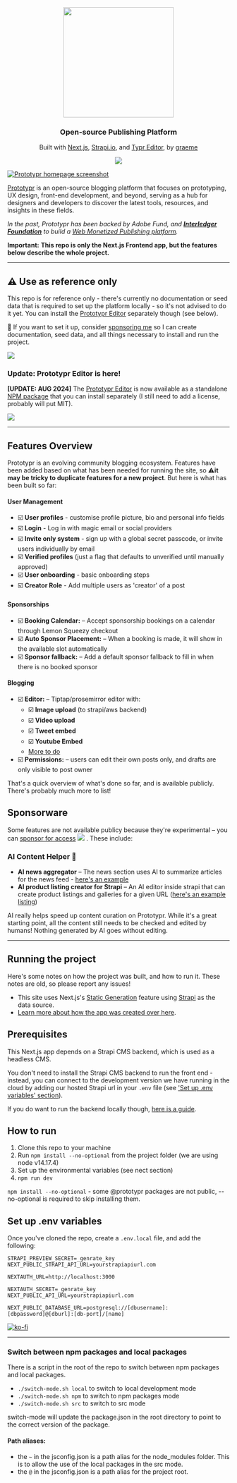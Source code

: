 <div align="center">
  <a href="https://prototypr.io">
<img style="width:250px" src="https://prototypr.io/static/images/prototypr_logo.svg"/>
  </a>
<h3>Open-source Publishing Platform</h3>
<p>Built with <a href="https://github.com/Prototypr/prototypr-frontend/wiki/Building-the-Prototypr-Website">Next.js</a>, <a href="https://github.com/Prototypr/prototypr-frontend/wiki/Prototypr-Backend-CMS-(Strapi.io)">Strapi.io</a>, and <a href="https://github.com/prototypr/typr">Typr Editor</a>, by <a href="https://github.com/GraemeFulton">graeme</a>
  </p>
  <p>
<a href="https://github.com/sponsors/prototypr"><img src="https://img.shields.io/static/v1?label=Sponsor&message=%E2%9D%A4&logo=GitHub&color=%23fe8e86"/>
  </p>
</div>
 
  
![Prototypr homepage screenshot](https://github.com/Prototypr/prototypr-frontend/assets/4354786/a13850b9-7b43-4333-a76b-acd3715c7b42)

[Prototypr](https://prototypr.io) is an open-source blogging platform that focuses on prototyping, UX design, front-end development, and beyond, serving as a hub for designers and developers to discover the latest tools, resources, and insights in these fields. 


_In the past, Prototypr has been backed by Adobe Fund, and [**Interledger Foundation**](https://interledger.org/) to build a [Web Monetized Publishing platform](https://open.prototypr.io/)._

**Important:**
**This repo is only the Next.js Frontend app, but the features below describe the whole project.**

---

## ⚠️ Use as reference only 

This repo is for reference only - there's currently no documentation or seed data that is required to set up the platform locally - so it's not advised to do it yet. You can install the [Prototypr Editor](https://github.com/Prototypr/typr) separately though (see below). 

💓 If you want to set it up, consider [sponsoring me](https://github.com/sponsors/prototypr) so I can create documentation, seed data, and all things necessary to install and run the project.

[![](https://img.shields.io/static/v1?label=Sponsor&message=%E2%9D%A4&logo=GitHub&color=%23fe8e86)](https://github.com/sponsors/prototypr)


### Update: Prototypr Editor is here!
**[UPDATE: AUG 2024]** The [Prototypr Editor](https://github.com/Prototypr/typr) is now available as a standalone [NPM package](https://www.npmjs.com/package/tiptypr) that you can install separately (I still need to add a license, probably will put MIT).

<a href="https://github.com/Prototypr/typr"><img src="https://prototypr-media.sfo2.digitaloceanspaces.com/strapi/af968e21ccb808a0a57c4a7827a44237.png"/></a>


---

## Features Overview

Prototypr is an evolving community blogging ecosystem. Features have been added based on what has been needed for running the site, so ⚠️**it may be tricky to duplicate features for a new project**. But here is what has been built so far:

#### User Management
- ☑️ **User profiles** - customise profile picture, bio and personal info fields
- ☑️ **Login** - Log in with magic email or social providers
- ☑️ **Invite only system** - sign up with a global secret passcode, or invite users individually by email
- ☑️ **Verified profiles** (just a flag that defaults to unverified until manually approved)
- ☑️ **User onboarding** - basic onboarding steps 
- ☑️ **Creator Role** - Add multiple users as 'creator' of a post

#### Sponsorships
- ☑️ **Booking Calendar:** – Accept sponsorship bookings on a calendar through Lemon Squeezy checkout
- ☑️ **Auto Sponsor Placement:** – When a booking is made, it will show in the available slot automatically
- ☑️ **Sponsor fallback:** – Add a default sponsor fallback to fill in when there is no booked sponsor

#### Blogging
- ☑️ **Editor:** – Tiptap/prosemirror editor with:
  - ☑️ **Image upload** (to strapi/aws backend)
  - ☑️ **Video upload**
  - ☑️ **Tweet embed**
  - ☑️ **Youtube Embed**
  - [More to do](https://github.com/orgs/Prototypr/projects/5)
- ☑️ **Permissions:** – users can edit their own posts only, and drafts are only visible to post owner

That's a quick overview of what's done so far, and is available publicly. There's probably much more to list!

## Sponsorware

Some features are not available publicy because they're experimental – you can [sponsor for access](https://github.com/sponsors/prototypr) [![](https://img.shields.io/static/v1?label=Sponsor&message=%E2%9D%A4&logo=GitHub&color=%23fe8e86)](https://github.com/sponsors/prototypr)
. These include:

### AI Content Helper 🤖

- **AI news aggregator** – The news section uses AI to summarize articles for the news feed - [here's an example](https://prototypr.io/news/linear-opiniated-software) 
- **AI product listing creator for Strapi** – An AI editor inside strapi that can create product listings and galleries for a given URL ([here's an example listing](https://prototypr.io/toolbox/cult-ui))

AI really helps speed up content curation on Prototypr. While it's a great starting point, all the content still needs to be checked and edited by humans! Nothing generated by AI goes without editing.

---
## Running the project

Here's some notes on how the project was built, and how to run it. These notes are old, so please report any issues!

* This site uses Next.js's [Static Generation](https://nextjs.org/docs/basic-features/pages) feature using [Strapi](https://strapi.io/) as the data source.
* [Learn more about how the app was created over here](https://prototypr-gftw.vercel.app/front-end).

## Prerequisites
This Next.js app depends on a Strapi CMS backend, which is used as a headless CMS.

You don't need to install the Strapi CMS backend to run the front end - instead, you can connect to the development version we have running in the cloud by adding our hosted Strapi url in your `.env` file (see ['Set up .env variables' section](https://github.com/Prototypr/prototypr-frontend#set-up-env-variables)).

If you do want to run the backend locally though, [here is a guide](https://prototypr-gftw.vercel.app/back-end). 

## How to run

1. Clone this repo to your machine
2. Run `npm install --no-optional` from the project folder (we are using node v14.17.4)
3. Set up the environmental variables (see nect section)
4. `npm run dev` 

`npm install --no-optional` - some @prototypr packages are not public, --no-optional is required to skip installing them.   

## Set up .env variables

Once you've cloned the repo, create a `.env.local` file, and add the following:

```code
STRAPI_PREVIEW_SECRET=_genrate_key
NEXT_PUBLIC_STRAPI_API_URL=yourstrapiapiurl.com

NEXTAUTH_URL=http://localhost:3000

NEXTAUTH_SECRET=_genrate_key
NEXT_PUBLIC_API_URL=yourstrapiapiurl.com

NEXT_PUBLIC_DATABASE_URL=postgresql://[dbusername]:[dbpassword]@[dburl]:[db-port]/[name]
```
[![ko-fi](https://ko-fi.com/img/githubbutton_sm.svg)](https://ko-fi.com/Y8Y71QU45)

---

### Switch between npm packages and local packages

There is a script in the root of the repo to switch between npm packages and local packages.

- `./switch-mode.sh local` to switch to local development mode
- `./switch-mode.sh npm` to switch to npm packages mode
- `./switch-mode.sh src` to switch to src mode 

switch-mode will update the package.json in the root directory to point to the correct version of the package.

#### Path aliases:
* the `~` in the jsconfig.json is a path alias for the node_modules folder. This is to allow the use of the local packages in the src mode.
* the `@` in the jsconfig.json is a path alias for the project root. 